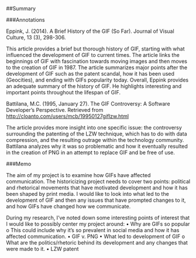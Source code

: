 ##Summary

###Annotations

Eppink, J. (2014). A Brief History of the GIF (So Far). Journal of Visual Culture, 13 (3), 298-306. 

This article provides a brief but thorough history of GIF, starting with what influenced the development of GIF to current times. The article links the beginnings of GIF with fascination towards moving images and then moves to the creation of GIF in 1987. The article summarizes major points after the development of GIF such as the patent scandal, how it has been used (Geocities), and ending with GIFs popularity today. Overall, Eppink provides an adequate summary of the history of GIF. He highlights interesting and important points throughout the lifespan of GIF. 

Battilana, M.C. (1995, January 27). The GIF Controversy: A Software Developer’s Perspective. Retrieved from http://cloanto.com/users/mcb/19950127giflzw.html

The article provides more insight into one specific issue: the controversy surrounding the patenting of the LZW technique, which has to do with data compression, and the resulting outrage within the technology community. Battilana analyzes why it was so problematic and how it eventually resulted in the creation of PNG in an attempt to replace GIF and be free of use. 

###Memo

The aim of my project is to examine how GIFs have affected communication. The historicizing project needs to cover two points: political and rhetorical movements that have motivated development and how it has been shaped by print media. I would like to look into what led to the development of GIF and then any issues that have prompted changes to it, and how GIFs have changed how we communicate. 

During my research, I’ve noted down some interesting points of interest that I would like to possibly center my project around:
•	Why are GIFs so popular
o	This could include why it’s so prevalent in social media and how it has affected communication.
•	GIF v. PNG
•	What led to development of GIF
o	What are the politics/rhetoric behind its development and any changes that were made to it.
•	LZW patent




